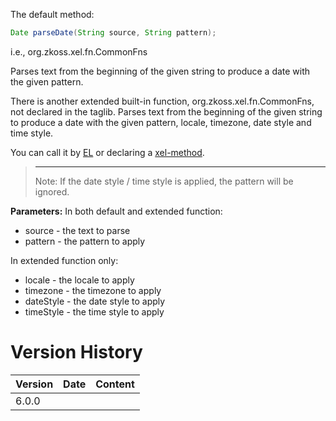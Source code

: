 The default method:

```java
Date parseDate(String source, String pattern);
```

  
i.e.,
<javadoc method="parseDate(java.lang.String, java.lang.String)">org.zkoss.xel.fn.CommonFns</javadoc>

Parses text from the beginning of the given string to produce a date
with the given pattern.

There is another extended built-in function,
<javadoc method="parseDate(java.lang.String, java.lang.String, java.util.Locale, java.util.TimeZone, java.lang.String, java.lang.String)">org.zkoss.xel.fn.CommonFns</javadoc>,
not declared in the taglib. Parses text from the beginning of the given
string to produce a date with the given pattern, locale, timezone, date
style and time style.

You can call it by [
EL](ZUML_Reference/EL_Expressions/Static_Fields_and_Methods)
or declaring a [
xel-method](ZUML_Reference/ZUML/Processing_Instructions/xel-method).

> ------------------------------------------------------------------------
>
> Note: If the date style / time style is applied, the pattern will be
> ignored.

**Parameters:** In both default and extended function:

- source - the text to parse
- pattern - the pattern to apply

In extended function only:

- locale - the locale to apply
- timezone - the timezone to apply
- dateStyle - the date style to apply
- timeStyle - the time style to apply

# Version History

| Version | Date | Content |
|---------|------|---------|
| 6.0.0   |      |         |
